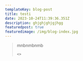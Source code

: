 ```yaml
---
templateKey: blog-post
title: testi
date: 2023-10-24T11:39:36.351Z
description: ghjghjghjgjhgg
featuredpost: true
featuredimage: /img/blog-index.jpg
---
```

> m﻿nbnmbnmb
>
> ```
> <>
> ```
